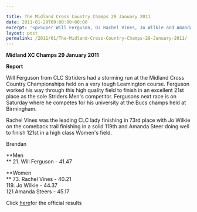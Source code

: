 ```yaml
---

title: The Midland Cross Country Champs 29 January 2011
date: 2011-01-29T09:00:00+00:00
excerpt: '<p>Super Will Ferguson, DJ Rachel Vines, Jo Wilkie and Amanda Steers did the Striders proud at the prestigious, high quality Midland XC championships held at Leamington. Click on the links below to find out how they got on, Brendan Ward (Club Chairman) Midland XC Champs Photos Report Results</p>'
layout: post
permalink: /2011/01/The-Midland-Cross-Country-Champs-29-January-2011/
---
```

**Midland XC Champs 29 January 2011**



**<a name="report"></a>**</p> 

**Report**

Will Ferguson from CLC Strtiders had a storming run at the Midland Cross Country Championships held on a very tough Leamington course. Ferguson worked his way through this high quality field to finish in an excellent 21st place as the sole Striders Men's competitor. Fergusons next race is on Saturday where he competes for his university at the Bucs champs held at Birmingham. 

Rachel Vines was the leading CLC lady finishing in 73rd place with Jo Wilkie on the comeback trail finishing in a solid 119th and Amanda Steer doing well to finish 121st in a high class Women's field.

Brendan

**Men  
** 21. Will Ferguson - 41.47

**Women  
** 73. Rachel Vines - 40.21  
119. Jo Wilkie - 44.37  
121 Amanda Steers - 45.17 

Click <a href="http://www.midlandathletics.org.uk/PDFS/2011_RES_110129_MidCChampsLeamington.pdf" target="_blank" rel="nofollow">here</a>for the official results